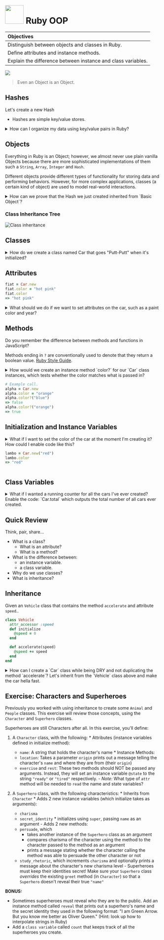 # <img src="https://cloud.githubusercontent.com/assets/7833470/10899314/63829980-8188-11e5-8cdd-4ded5bcb6e36.png" height="60"> Ruby OOP

| Objectives |
| :-- |
| Distinguish between objects and classes in Ruby. |
| Define attributes and instance methods. |
| Explain the difference between instance and class variables. |

<img src="https://cloud.githubusercontent.com/assets/1329385/11281896/8aedc310-8eb1-11e5-8eff-a6a3a339e747.gif">

> Even an Object is an Object.

## Hashes

Let's create a new Hash

* Hashes are simple key/value stores.

<details>
  <summary>How can I organize my data using key/value pairs in Ruby?</summary>

  ```ruby
  # hash rocket notation
  # accessed like hash["key"] #=> value
  hash = {"name"=>"Napoleon", "fav_food"=>"steak", "skills"=>["archery", "combat", "egg farming"]}
  hash["name"] #=> "Napoleon"
  hash['skills'].first #=> "archery"
  test =  { 0 => "Zero", 1 => "One", 2 => "Two" }
  test[0] #=> "Zero"

  website = { 'url' => 'http://myblog.wordpress.com', 'author' => 'Melissa ', 'likes' => 3000 }
  website['url'] #=> 'http://myblog.wordpress.com'
  website['likes'] #=> 3000

  # symbol notation, use this more often
  # accessed like hash[:key] #=> value
  agent = {name: "James Bond", fav_food: "Vodka Martini",
  skills: ["hand to hand combat", "marksmanship", "espionage"]}

  agent[:name] #=> "James Bond"
  agent[:skills] #=> ["hand to hand combat", "marksmanship", "espionage"]
  ```
</details>

## Objects

Everything in Ruby is an Object; however, we almost never use plain vanilla Objects because there are more sophisticated implementations of them such a `String`, `Array`, `Integer` and `Hash`.

Different objects provide different types of functionality for storing data and performing behaviors. However, for more complex applications, classes (a certain kind of object) are used to model real-world interactions.

<details>
  <summary>How can we prove that the Hash we just created inherited from `Basic Object`?</summary>

  Use the `#is_a?` method to compare the hash with an object.
</details>

### Class Inheritance Tree

![Class inheritance](http://i.stack.imgur.com/rvcEi.png)

## Classes

<details>
  <summary>How do we create a class named Car that goes "Putt-Putt" when it's initialized?</summary>

  ```ruby
  class Car
    def initialize
      p "Putt-Putt"
    end
  end
  ```
</details>

## Attributes

```ruby
fiat = Car.new
fiat.color = "hot pink"
fiat.color
=> "hot pink"
```

<details>
  <summary>What should we do if we want to set attributes on the car, such as a paint color and year?</summary>

  ```ruby
  class Car
    attr_accessor :color
  end
  ```
</details>

## Methods

Do you remember the difference between methods and functions in JavaScript?

Methods ending in `?` are conventionally used to denote that they return a boolean value. <a href="https://github.com/bbatsov/ruby-style-guide#naming" target="_blank">Ruby Style Guide</a>.

<details>
  <summary>How would we create an instance method `color?` for our `Car` class instances, which tests whether the color matches what is passed in?</summary>

  ```ruby
  class Car
    attr_accessor :color

    def color?(other_color)
      return color == other_color
    end
  end
  ```
</details>

```ruby
# Example call.
alpha = Car.new
alpha.color = "orange"
alpha.color?("blue")
=> false
alpha.color?("orange")
=> true
```

## Initialization and Instance Variables

<details>
  <summary>What if I want to set the color of the car at the moment I'm creating it? How could I enable code like this?

  ```ruby
  lambo = Car.new("red")
  lambo.color
  => "red"
  ```
  </summary>

  ```ruby
  class Car
    attr_reader :color

    def initialize(color)
      @color = color
    end
  end
  ```
</details>

## Class Variables

<details>
  <summary>What if I wanted a running counter for all the cars I've ever created? Enable the code: `Car.total` which outputs the total number of all cars ever created.</summary>

  ```ruby
  class Car
    @@total = 0

    def initialize
      @@total += 1
    end

    def self.total
      @@total
    end
  end
  ```
</details>

## Quick Review

Think, pair, share...

  * What is a class?
    - What is an attribute?
    - What is a method?
  * What is the difference between:
    - an instance variable.
    - a class variable.
  * Why do we use classes?
  * What is inheritance?

## Inheritance

Given an `Vehicle` class that contains the method `accelerate` and attribute `speed`..

```ruby
class Vehicle
  attr_accessor :speed
  def initialize
    @speed = 0
  end

  def accelerate(speed)
    @speed += speed
  end
end
```

<details>
  <summary>How can I create a `Car` class while being DRY and not duplicating the method `accelerate`? Let's inherit from the `Vehicle` class above and make the car hella fast.</summary>

  ```ruby
  class Car < Vehicle
    def initialize
      @speed = 2
    end

    def accelerate(speed)
      @speed *= speed
    end
  end
  ```
</details>

## Exercise: Characters and Superheroes

Previously you worked with using inheritance to create some `Animal` and `People` classes. This exercise will review those concepts, using the `Character` and `Superhero` classes.

Superheroes are still Characters after all. In this exercise, you'll define:

  1. A `Character` class, with the following:
    * Attributes (instance variables defined in initialize method):
      * `name`: A string that holds the character's name
    * Instance Methods:
      * `location`: Takes a parameter `origin` prints out a message telling the character's `name` and where they are from (their `origin`)
      * `exercise` and `rest`: These two methods should NOT be passed any arguments. Instead, they will set an instance variable `@state` to the string `"ready"` or `"tired"` respectively.
    - *Note:* What type of `attr` method will be needed to `read` the name and state variables?

  2. A `Superhero` class, with the following characteristics:
    * Inherits from `Character`
    * Adds 2 new instance variables (which initialize takes as arguments):
      * `charisma`
      * `secret_identity`
    * initializes using `super`, passing `name` as an argument
    - Adds 2 new methods:
      - `persuade`, which
        - takes another instance of the `Superhero` class as an argument
        - compares charisma of the character using the method to the character passed to the method as an argument
        - prints a message stating whether the character calling the method was able to persuade the other character or not
      - `study_rhetoric`, which increments `charisma` and optionally prints a message about the character's new charisma level
    - Superheroes must keep their identities secret! Make sure your `Superhero` class *overrides* the existing `greet` method (in `Character`) so that a `Superhero` doesn't reveal their true `"name"`

**BONUS:**

* Sometimes superheroes must reveal who they are to the public. Add an instance method called `reveal` that prints out a superhero's name and the secret identity they used in the following format: "I am Green Arrow. But you know me better as Oliver Queen." (Hint: look up how to interpolate strings in Ruby)
* Add a `class variable` called `count` that keeps track of all the superheroes you create.
